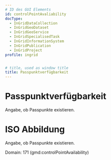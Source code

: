 ```yaml
---
# ID des GUI Elements
id: controlPointAvaliability
docType:
  - InGridDataCollection
  - InGridGeoDataset
  - InGridGeoService
  - InGridSpecialisedTask
  - InGridInformationSystem
  - InGridPublication
  - InGridProject
profile: ingrid


# title, used as window title
title: Passpunktverfügbarkeit
---
```


# Passpunktverfügbarkeit

Angabe, ob Passpunkte existieren.

# ISO Abbildung

Angabe, ob Passpunkte existieren.

Domain: 171 (gmd:controlPointAvailability)
